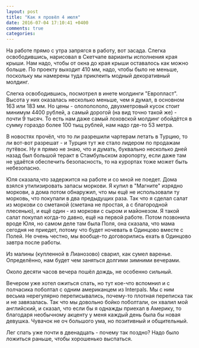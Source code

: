 ```yaml
---
layout: post
title: "Как я провёл 4 июля"
date: 2016-07-04 17:10:41 +0400
comments: true
categories: 
---
```

На работе прямо с утра запрягся в работу, вот засада. Слегка освободившись, нарисовал в Скетчапе варианты исполнения края крыши. Нам надо, чтобы от окна до края крыши оставалось как можно больше. По проекту выходит 410 мм, надо, чтобы было не меньше, поскольку мы намерены туда приклеить модный декоративный молдинг.

Слегка освободившись, посмотрел в инете молдинги "Европласт". Высота у них оказалась несколько меньше, чем я думал, в основном 163 или 183 мм. Но цены - олололололо, двухметровый кусок стоит минимум 4400 рублей, а самый дорогой (на вид точно такой же) - почти 9 тысяч. То есть нам даже самый лоховской молдинг обойдётся в сумму гораздо более 100 тыщ рублей, нам надо где-то 53 метра.

В новостях прочёл, что то ли разрешили чартерам летать в Турцию, то ли вот-вот разрешат - и Турция тут же стало лидером по продажам путёвок. Ну я прямо не знаю, что и думать, буквально несколько дней назад был большой теракт в Стамбульском аэропорту, если даже там не удаётся обеспечить безопасность, то на курортах тоже может быть небезопасно.

Юля сказала,что задержится на работе и со мной не поедет. Дома взялся утилизировать запасы моркови. Я купил в "Магните" изрядно моркови, а дома потом обнаружил, что мы ещё не использовали ту морковь, что покупали в два предыдущих раза. Так что я сделал салат из моркови со сметаной (сметана не простая, а с благородной плесенью), и ещё один - из моркови с сыром и майонезом. Я такой салат покупал когда-то давно, ещё на первой работе. Потом позвонила вроде Юля, но самом деле там была Поля, она сказала, что мама сегодня не приедет, потому что будет ночевать в Одинцово вместе с Полей. Не очень честно, мы вообще-то договорились ехать в Одинцово завтра после работы.

Из малины (купленной в Лианозово) сварил, как сумел варенье. Определённо, нам будет чем заняться долгими зимними вечерами.

Около десяти часов вечера пошёл дождь, не особенно сильный.

Вечером уже хотел ожиться спать, но тут кое-что вспомнил и с полчасика поболтал с одним американцем из Interpals. Мы с ним весьма нерегулярно переписывались, почему-то плотная переписка так и не завязалась. Так что мы довольно бойко поболтали, он хвалил мой английский, и сказал, что если бы я однажды приехал в Америку, то благодаря необычному акценту у меня каждый день была бы новая девушка. Чувачок не оч большого ума, но позитивный и общительный.

Лег спать уже почти в двенадцать - почему так поздно? Надо было ложиться раньше, чтобы хорошенько выспаться.